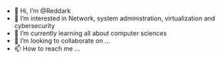 - 👋 Hi, I’m @Reddark
- 👀 I’m interested in Network, system administration, virtualization and cybersecurity
- 🌱 I’m currently learning all about computer sciences
- 💞️ I’m looking to collaborate on ...
- 📫 How to reach me ...

<!---
Armelfoko/Armelfoko is a ✨ special ✨ repository because its `README.md` (this file) appears on your GitHub profile.
You can click the Preview link to take a look at your changes.
--->
